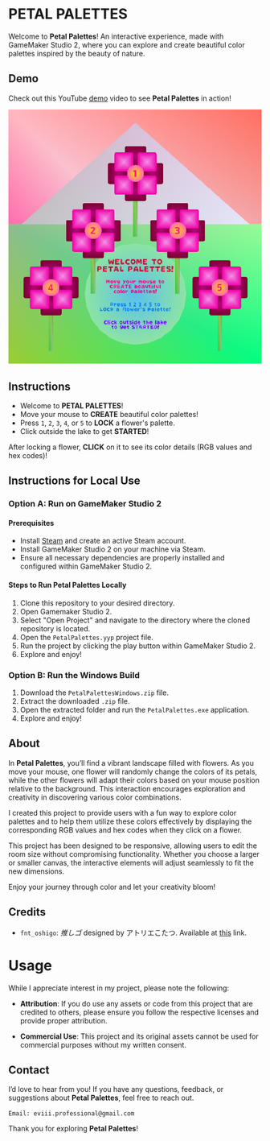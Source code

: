 # PETAL PALETTES

Welcome to **Petal Palettes**! An interactive experience, made with GameMaker Studio 2, where you can explore and create beautiful color palettes inspired by the beauty of nature.

## Demo

Check out this YouTube [demo](https://youtu.be/4BTWvUylnRo) video to see **Petal Palettes** in action!

[![Petal Palettes - Demo](assets/petal-palettes.png)](https://youtu.be/4BTWvUylnRo)

## Instructions

- Welcome to **PETAL PALETTES**!
- Move your mouse to **CREATE** beautiful color palettes!
- Press `1`, `2`, `3`, `4`, or `5` to **LOCK** a flower's palette.
- Click outside the lake to get **STARTED**!

After locking a flower, **CLICK** on it to see its color details (RGB values and hex codes)!

## Instructions for Local Use

### Option A: Run on GameMaker Studio 2

#### Prerequisites

- Install [Steam](https://store.steampowered.com/about/download) and create an active Steam account.
- Install GameMaker Studio 2 on your machine via Steam.
- Ensure all necessary dependencies are properly installed and configured within GameMaker Studio 2.

#### Steps to Run Petal Palettes Locally

1. Clone this repository to your desired directory.
2. Open Gamemaker Studio 2.
3. Select "Open Project" and navigate to the directory where the cloned repository is located.
4. Open the `PetalPalettes.yyp` project file.
5. Run the project by clicking the play button within GameMaker Studio 2.
6. Explore and enjoy!

### Option B: Run the Windows Build

1. Download the `PetalPalettesWindows.zip` file.
2. Extract the downloaded `.zip` file.
3. Open the extracted folder and run the `PetalPalettes.exe` application.
4. Explore and enjoy!

## About

In **Petal Palettes**, you’ll find a vibrant landscape filled with flowers. As you move your mouse, one flower will randomly change the colors of its petals, while the other flowers will adapt their colors based on your mouse position relative to the background. This interaction encourages exploration and creativity in discovering various color combinations.

I created this project to provide users with a fun way to explore color palettes and to help them utilize these colors effectively by displaying the corresponding RGB values and hex codes when they click on a flower.

This project has been designed to be responsive, allowing users to edit the room size without compromising functionality. Whether you choose a larger or smaller canvas, the interactive elements will adjust seamlessly to fit the new dimensions.

Enjoy your journey through color and let your creativity bloom!

## Credits

- `fnt_oshigo`: _推しゴ_ designed by アトリエこたつ. Available at [this](https://booth.pm/ja/items/5635169) link.

# Usage

While I appreciate interest in my project, please note the following:

- **Attribution**: If you do use any assets or code from this project that are credited to others, please ensure you follow the respective licenses and provide proper attribution.

- **Commercial Use**: This project and its original assets cannot be used for commercial purposes without my written consent.

## Contact

I’d love to hear from you! If you have any questions, feedback, or suggestions about **Petal Palettes**, feel free to reach out.

    Email: eviii.professional@gmail.com

Thank you for exploring **Petal Palettes**!
